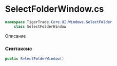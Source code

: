 
# SelectFolderWindow.cs
```csharp
namespace TigerTrade.Core.UI.Windows.SelectFolder  
    class SelectFolderWindow
```

Описание

### Синтаксис
```csharp
public SelectFolderWindow()
```


                    
                    
